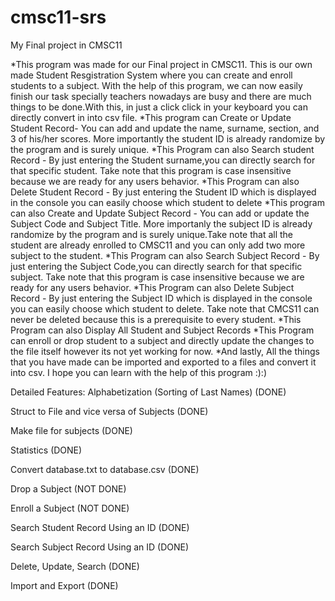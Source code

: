 # cmsc11-srs
My Final project in CMSC11

*This program was made for our Final project in CMSC11. This is our own made Student Resgistration System where you can create and enroll students to a subject. With the help of this program, we can now easily finish our task specially teachers nowadays are busy and there are much things to be done.With this, in just a click click in your keyboard you can directly convert in into csv file.
*This program can Create or Update Student Record- You can add and update the name, surname, section, and 3 of his/her scores. More importantly the student ID is already randomize by the program and is surely unique.
*This Program can also Search student Record - By just entering the Student surname,you can directly search for that specific student. Take note that this program is case insensitive because we are ready for any users behavior.
*This Program can also Delete Student Record - By just entering the Student ID which is displayed in the console you can easily choose which student to delete
*This program can also Create and Update Subject Record - You can add or update the Subject Code and Subject Title. More importanly the subject ID is already randomize by the program and is surely unique.Take note that all the student are already enrolled to CMSC11 and you can only add two more subject to the student.
*This Program can also Search Subject Record - By just entering the Subject Code,you can directly search for that specific subject. Take note that this program is case insensitive because we are ready for any users behavior.
*This Program can also Delete Subject Record - By just entering the Subject ID which is displayed in the console you can easily choose which student to delete. Take note that CMCS11 can never be deleted because this is a prerequisite to every student.
*This Program can also Display All Student and Subject Records
*This Program can enroll or drop student to a subject and directly update the changes to the file itself however its not yet working for now.
*And lastly, All the things that you have made can be imported and exported to a files and convert it into csv.
I hope you can learn with the help of this program :):)

Detailed Features:
Alphabetization (Sorting of Last Names)			(DONE)

Struct to File and vice versa of Subjects		(DONE)

Make file for subjects					(DONE)

Statistics						(DONE)

Convert database.txt to database.csv			(DONE)

Drop a Subject						(NOT DONE)

Enroll a Subject 					(NOT DONE)

Search Student Record Using an ID			(DONE)

Search Subject Record Using an ID			(DONE)

Delete, Update, Search					(DONE)

Import and Export					(DONE)
